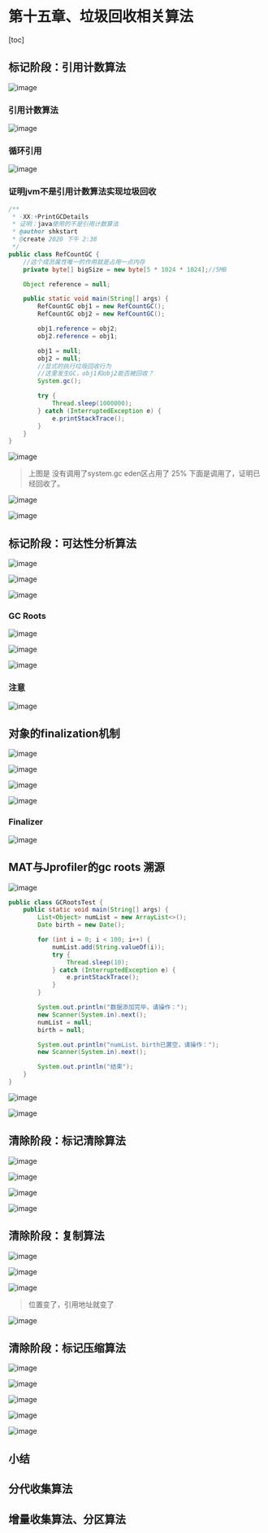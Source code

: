 # 第十五章、垃圾回收相关算法

[toc]

## 标记阶段：引用计数算法

![image](https://static.lovedata.net/20-12-22-2b42902e1fd381f627f289a2efdee72c.png-wm)



### 引用计数算法

![image](https://static.lovedata.net/20-12-22-0d9583808d65abae51fcf97af5877428.png-wm)

### 循环引用

![image](https://static.lovedata.net/20-12-22-15bbfe758376a799c0bce35f08e7ebd8.png-wm)





### 证明jvm不是引用计数算法实现垃圾回收

```java
/**
 * -XX:+PrintGCDetails
 * 证明：java使用的不是引用计数算法
 * @author shkstart
 * @create 2020 下午 2:38
 */
public class RefCountGC {
    //这个成员属性唯一的作用就是占用一点内存
    private byte[] bigSize = new byte[5 * 1024 * 1024];//5MB

    Object reference = null;

    public static void main(String[] args) {
        RefCountGC obj1 = new RefCountGC();
        RefCountGC obj2 = new RefCountGC();

        obj1.reference = obj2;
        obj2.reference = obj1;

        obj1 = null;
        obj2 = null;
        //显式的执行垃圾回收行为
        //这里发生GC，obj1和obj2能否被回收？
        System.gc();

        try {
            Thread.sleep(1000000);
        } catch (InterruptedException e) {
            e.printStackTrace();
        }
    }
}
```



![image](https://static.lovedata.net/20-12-22-a3f068deb002240d4075dba1ffc34188.png-wm)

> 上图是 没有调用了system.gc eden区占用了 25% 下面是调用了，证明已经回收了。

![image](https://static.lovedata.net/20-12-22-04dfe50c914062b33ce47427bcb40550.png-wm)



![image](https://static.lovedata.net/20-12-22-fe0ed2c5e7ed8f55c2d578320eea6d95.png-wm)

## 标记阶段：可达性分析算法

![image](https://static.lovedata.net/20-12-22-8a7b57e691ba05adcb1c246809ae21bc.png-wm)

![image](https://static.lovedata.net/20-12-22-d20da50b29549d5b90f9f1ed97e9415b.png-wm)



![image](https://static.lovedata.net/20-12-22-b7fd2e51074f5ad7eca73a18ccd08423.png-wm)



### GC Roots

![image](https://static.lovedata.net/20-12-22-2d03c1ca7af61716933a49cd0d0118ca.png-wm)



![image](https://static.lovedata.net/20-12-22-a5280bcf66f7487b349bcea3f16d9546.png-wm)



![image](https://static.lovedata.net/20-12-22-134647666d6a7c514e084f6743bcd061.png-wm)



### 注意

![image](https://static.lovedata.net/20-12-22-9df0f2d43051a39f3932e5016e7198f5.png-wm)

## 对象的finalization机制

![image](https://static.lovedata.net/20-12-23-a8bc84edcc95ce0d6a60ad9389e05fd7.png-wm)



![image](https://static.lovedata.net/20-12-23-1084bd15f859b5842c9a315130829c9e.png-wm)





![image](https://static.lovedata.net/20-12-23-278ca8b14335a50bd591e4790de84820.png-wm)



![image](https://static.lovedata.net/20-12-23-47388196b7cb38f6a1b2d41d014eae73.png-wm)

### Finalizer

![image](https://static.lovedata.net/20-12-23-fdad45d645037acff13d515a1be08cb7.png-wm)



## MAT与Jprofiler的gc roots 溯源

![image](https://static.lovedata.net/20-12-23-7ffc353ae1993a3391cd6425d5678146.png-wm)

```java
public class GCRootsTest {
    public static void main(String[] args) {
        List<Object> numList = new ArrayList<>();
        Date birth = new Date();

        for (int i = 0; i < 100; i++) {
            numList.add(String.valueOf(i));
            try {
                Thread.sleep(10);
            } catch (InterruptedException e) {
                e.printStackTrace();
            }
        }

        System.out.println("数据添加完毕，请操作：");
        new Scanner(System.in).next();
        numList = null;
        birth = null;

        System.out.println("numList、birth已置空，请操作：");
        new Scanner(System.in).next();

        System.out.println("结束");
    }
}

```



![image](https://static.lovedata.net/20-12-23-0c70c13fe94bb4ba9043b20c54f1cba1.png-wm)

![image](https://static.lovedata.net/20-12-23-bb262595b21f9eeb01461bfe91dd94a7.png-wm)

## 清除阶段：标记清除算法

![image](https://static.lovedata.net/20-12-23-11edf4644c2d8a5341d58ecce9237c3e.png-wm)



![image](https://static.lovedata.net/20-12-23-105c700ade7b6b2a41f5e0df16b57d46.png-wm)



![image](https://static.lovedata.net/20-12-23-90d20b22088d16694f868dff71efa409.png-wm)



![image](https://static.lovedata.net/20-12-23-6e21563556ee3a0bf271e8f75fee37fb.png-wm)





## 清除阶段：复制算法

![image](https://static.lovedata.net/20-12-23-d6ef2569b4e5abf94f3d14138841d8b7.png-wm)

![image](https://static.lovedata.net/20-12-23-53d2ef9e6e628538b9a4772105926ab7.png-wm)

![image](https://static.lovedata.net/20-12-23-997de7e37807a31ea9616fa2be7f0b87.png-wm)

> 位置变了，引用地址就变了



![image](https://static.lovedata.net/20-12-23-342fcf5619d4b7dc774f9236177bdc8a.png-wm)



## 清除阶段：标记压缩算法

![image](https://static.lovedata.net/20-12-23-9ab279314d59d9fef448243eb6f8af5e.png-wm)

![image](https://static.lovedata.net/20-12-23-b51d3acb17b84dc0287fee274adfdb29.png-wm)

![image](https://static.lovedata.net/20-12-23-3d70b297e17bfaf5d05cc597ff16a766.png-wm)

![image](https://static.lovedata.net/20-12-23-70252b087b05b0cc80beda6071afaf3a.png-wm)

![image](https://static.lovedata.net/20-12-23-20fce301d388e197f4590f9605674461.png-wm)

## 小结

## 分代收集算法

## 增量收集算法、分区算法